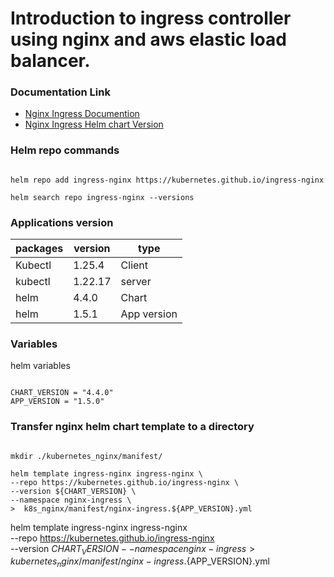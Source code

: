 # Introduction to ingress controller using nginx and aws elastic load balancer.

### Documentation Link

- [Nginx Ingress Documention](https://docs.nginx.com/nginx-ingress-controller/)
- [Nginx Ingress Helm chart Version](https://docs.nginx.com/nginx-ingress-controller/installation/installation-with-helm/)

### Helm repo commands

```

helm repo add ingress-nginx https://kubernetes.github.io/ingress-nginx

helm search repo ingress-nginx --versions

```

### Applications version

| packages | version | type        |
| -------- | ------- | ----------- |
| Kubectl  | 1.25.4  | Client      |
| kubectl  | 1.22.17 | server      |
| helm     | 4.4.0   | Chart       |
| helm     | 1.5.1   | App version |

### Variables

helm variables

```

CHART_VERSION = "4.4.0"
APP_VERSION = "1.5.0"

```

### Transfer nginx helm chart template to a directory

```

mkdir ./kubernetes_nginx/manifest/

helm template ingress-nginx ingress-nginx \
--repo https://kubernetes.github.io/ingress-nginx \
--version ${CHART_VERSION} \
--namespace nginx-ingress \
>  k8s_nginx/manifest/nginx-ingress.${APP_VERSION}.yml

```

helm template ingress-nginx ingress-nginx \
--repo https://kubernetes.github.io/ingress-nginx \
--version ${CHART_VERSION} --namespace nginx-ingress > kubernetes_nginx/manifest/nginx-ingress.${APP_VERSION}.yml
